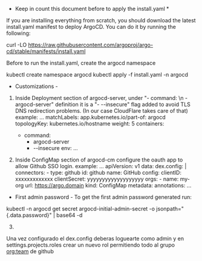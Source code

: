 * Keep in count this document before to apply the install.yaml *

If you are installing everything from scratch, you should download the latest install.yaml manifest to deploy ArgoCD.
You can do it by running the following: 

curl -LO https://raw.githubusercontent.com/argoproj/argo-cd/stable/manifests/install.yaml

Before to run the install.yaml, create the argocd namespace

kubectl create namespace argocd
kubectl apply -f install.yaml -n argocd

- Customizations -

1. Inside Deployment section of argocd-server, under "- command: \n - argocd-server" definition it is a "- --insecure" flag added to avoid TLS DNS redirection problems. (In our case CloudFlare takes care of that)
    example:
    ...
                    matchLabels:
                  app.kubernetes.io/part-of: argocd
              topologyKey: kubernetes.io/hostname
            weight: 5
      containers:
      - command:
        - argocd-server
        - --insecure
        env:
    ...
    
2. Inside ConfigMap section of argocd-cm configure the oauth app to allow Github SSO login.
    example:
    ...
    apiVersion: v1
    data:
        dex.config: |
            connectors:
            - type: github
                id: github
                name: GitHub
                config:
                clientID: xxxxxxxxxxxxx
                clientSecret: yyyyyyyyyyyyyyyyyyy
                orgs:
                - name: my-org
      url: https://argo.domain
    kind: ConfigMap
    metadata:
      annotations:
      ...


- First admin password -
To get the first admin password generated run:

kubectl -n argocd get secret argocd-initial-admin-secret -o jsonpath="{.data.password}" | base64 -d

3.
Una vez configurado el dex.config deberas loguearte como admin y en settings.projects.roles crear un nuevo rol permitiendo todo al grupo <org:team> de github